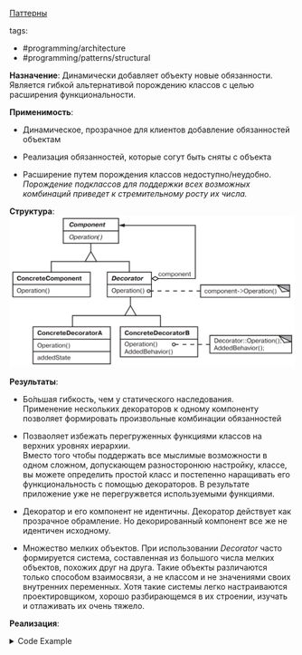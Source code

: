 [Паттерны](../../Patterns.md)

tags:

- #programming/architecture
- #programming/patterns/structural

**Назначение**: Динамически добавляет объекту новые обязанности. Является гибкой альтернативой порождению классов с целью расширения функциональности.

**Применимость**:

- Динамическое, прозрачное для клиентов добавление обязанностей объектам

- Реализация обязанностей, которые согут быть сняты с объекта

- Расширение путем порождения классов недоступно/неудобно.  
  _Порождение подклассов для поддержки всех возможных комбинаций приведет к стремительному росту их числа._

**Структура**:
<img src="./Decorator.png" alt="Decorator Structure">

**Результаты**:

- Бо́льшая гибкость, чем у статического наследования.  
  Применение нескольких декораторов к одному компоненту позволяет формировать произвольные комбинации обязанностей

- Позваоляет избежать перегруженных функциями классов на верхних уровнях иерархии.  
  Вместо того чтобы поддержать все мыслимые возможности в одном сложном, допускающем разносторонюю настройку, классе, вы можете определить простой класс и постепенно наращивать его функциональность с помощью декораторов. В результате приложение уже не перегружвется используемыми функциями.

- Декоратор и его компонент не идентичны. Декоратор действует как прозрачное обрамление. Но декорированный компонент все же не идентичен исходному.

- Множество мелких объектов. При использовании _Decorator_ часто формируется система, составленная из большого числа мелких объектов, похожих друг на друга. Такие объекты различаются только способом взаимосвязи, а не классом и не значениями своих внутренних переменных. Хотя такие системы легко настраиваются проектировщиком, хорошо разбирающемся в их строении, изучать и отлаживать их очень тяжело.

**Реализация**:

<details>
<summary>Code Example</summary>

```js
class VisualComponent {
  constructor() {}
  draw() {}
  resize() {}
  // ...
}

class Decorator extends VisualComponent {
  constructor(component) {
    super();
    this.component = component;
  }

  draw() {
    this.component.draw();
  }
  resize() {
    this.component.resize();
  }
}

class BorderedDecorator extends Decorator {
  constructor(component, width) {
    super(component);
    this.width = width;
  }

  drawBorder(width) {}

  draw() {
    this.component.draw();
    this.drawBorder(this.width);
  }
}

class ScrollDecorator extends Decorator {}
class DropShadowDecorator extends Decorator {}

// Usage (Compose)

class Window {
  // ...
  setContents(component) {}
  // ...
}
class TextView extends VisualComponent {
  constructor() {
    super();
  }
}

const window = new Window();
const textView = new TextView();

// default
window.setContents(textView);

// with Scroll and Border
window.setContents(new BorderedDecorator(new ScrollDecorator(textView), 1));
```

</details>
